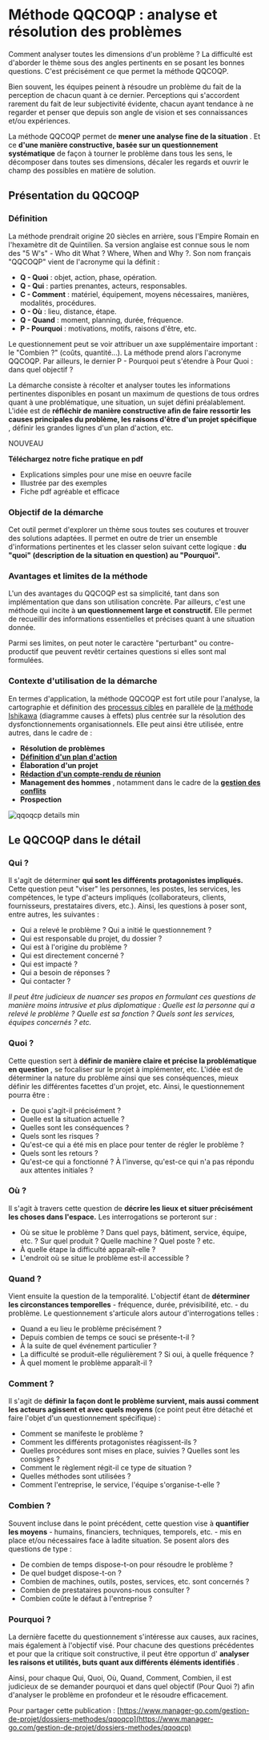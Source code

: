 # Méthode QQCOQP : analyse et résolution des problèmes

Comment analyser toutes les dimensions d'un problème ? La difficulté est d'aborder le thème sous des angles pertinents en se posant les bonnes questions. C'est précisément ce que permet la méthode QQCOQP.

Bien souvent, les équipes peinent à résoudre un problème du fait de la perception de chacun quant à ce dernier. Perceptions qui s'accordent rarement du fait de leur subjectivité évidente, chacun ayant tendance à ne regarder et penser que depuis son angle de vision et ses connaissances et/ou expériences.

La méthode QQCOQP permet de **mener une analyse fine de la situation** . Et ce **d'une manière constructive, basée sur un questionnement systématique** de façon à tourner le problème dans tous les sens, le décomposer dans toutes ses dimensions, décaler les regards et ouvrir le champ des possibles en matière de solution.

## Présentation du QQCOQP

### Définition

La méthode prendrait origine 20 siècles en arrière, sous l'Empire Romain en l'hexamètre dit de Quintilien. Sa version anglaise est connue sous le nom des "5 W's" - Who dit What ? Where, When and Why ?. Son nom français "QQCOQP" vient de l'acronyme qui la définit :&#x20;

* &#x20;**Q - Quoi** : objet, action, phase, opération.
* &#x20;**Q - Qui** : parties prenantes, acteurs, responsables.
* **C - Comment** : matériel, équipement, moyens nécessaires, manières, modalités, procédures.
* &#x20;**O - Où** : lieu, distance, étape.
* &#x20;**Q - Quand** : moment, planning, durée, fréquence.
* &#x20;**P - Pourquoi** : motivations, motifs, raisons d'être, etc.

&#x20;    Le questionnement peut se voir attribuer un axe supplémentaire important : le "Combien ?" (coûts, quantité...). La méthode prend alors l'acronyme QQCOQP. Par ailleurs, le dernier P - Pourquoi peut s'étendre à Pour Quoi : dans quel objectif ?

La démarche consiste à récolter et analyser toutes les informations pertinentes disponibles en posant un maximum de questions de tous ordres quant à une problématique, une situation, un sujet défini préalablement. L'idée est de **réfléchir de manière constructive afin de faire ressortir les causes principales du problème, les raisons d'être d'un projet spécifique** , définir les grandes lignes d'un plan d'action, etc.&#x20;

NOUVEAU

&#x20;**Téléchargez notre fiche pratique en pdf**

* &#x20;Explications simples pour une mise en oeuvre facile
* &#x20;Illustrée par des exemples
* &#x20;Fiche pdf agréable et efficace

### Objectif de la démarche

Cet outil permet d'explorer un thème sous toutes ses coutures et trouver des solutions adaptées. Il permet en outre de trier un ensemble d'informations pertinentes et les classer selon suivant cette logique : **du "quoi" (description de la situation en question) au "Pourquoi".**

### Avantages et limites de la méthode

L'un des avantages du QQCOQP est sa simplicité, tant dans son implémentation que dans son utilisation concrète. Par ailleurs, c'est une méthode qui incite à **un questionnement large et constructif.** Elle permet de recueillir des informations essentielles et précises quant à une situation donnée.

Parmi ses limites, on peut noter le caractère "perturbant" ou contre-productif que peuvent revêtir certaines questions si elles sont mal formulées.

### Contexte d'utilisation de la démarche

En termes d'application, la méthode QQCOQP est fort utile pour l'analyse, la cartographie et définition des  [processus cibles](https://www.manager-go.com/organisation-entreprise/gestion-des-processus.htm) en parallèle de [la méthode Ishikawa](https://www.manager-go.com/gestion-de-projet/dossiers-methodes/ishikawa-5m) (diagramme causes à effets) plus centrée sur la résolution des dysfonctionnements organisationnels. Elle peut ainsi être utilisée, entre autres, dans le cadre de :

* &#x20;**Résolution de problèmes**
* &#x20;[**Définition d'un plan d'action**](https://www.manager-go.com/gestion-de-projet/dossiers-methodes/batir-un-plan-daction)
* &#x20;**Élaboration d'un projet**&#x20;
* &#x20;[**Rédaction d'un compte-rendu de réunion**](https://www.manager-go.com/gestion-de-projet/rapport-reunion.htm)
* &#x20;**Management des hommes** , notamment dans le cadre de la [**gestion des conflits** ](https://www.manager-go.com/management/gestion-de-conflits.htm)
* &#x20;**Prospection**

![qqoqcp details min](https://www.manager-go.com/assets/Uploads/qqoqcp-details-min.png)

## Le QQCOQP dans le détail

### Qui ?

Il s'agit de déterminer **qui sont les différents protagonistes impliqués.** Cette question peut "viser" les personnes, les postes, les services, les compétences, le type d'acteurs impliqués (collaborateurs, clients, fournisseurs, prestataires divers, etc.). Ainsi, les questions à poser sont, entre autres, les suivantes :

* &#x20;Qui a relevé le problème ? Qui a initié le questionnement ?
* &#x20;Qui est responsable du projet, du dossier ?
* &#x20;Qui est à l'origine du problème ?
* &#x20;Qui est directement concerné ?
* &#x20;Qui est impacté ?
* &#x20;Qui a besoin de réponses ?
* &#x20;Qui contacter ?

&#x20;    _Il peut être judicieux de nuancer ses propos en formulant ces questions de manière moins intrusive et plus diplomatique : Quelle est la personne qui a relevé le problème ? Quelle est sa fonction ? Quels sont les services, équipes concernés ? etc._

### Quoi ?

Cette question sert à **définir de manière claire et précise la problématique en question** , se focaliser sur le projet à implémenter, etc. L'idée est de déterminer la nature du problème ainsi que ses conséquences, mieux définir les différentes facettes d'un projet, etc. Ainsi, le questionnement pourra être :

* &#x20;De quoi s'agit-il précisément ?
* &#x20;Quelle est la situation actuelle ?
* &#x20;Quelles sont les conséquences ?
* &#x20;Quels sont les risques ?
* &#x20;Qu'est-ce qui a été mis en place pour tenter de régler le problème ?
* &#x20;Quels sont les retours ?
* &#x20;Qu'est-ce qui a fonctionné ? À l'inverse, qu'est-ce qui n'a pas répondu aux attentes initiales ?

### Où ?

Il s'agit à travers cette question de **décrire les lieux et situer précisément les choses dans l'espace.** Les interrogations se porteront sur :&#x20;

* &#x20;Où se situe le problème ? Dans quel pays, bâtiment, service, équipe, etc. ? Sur quel produit ? Quelle machine ? Quel poste ? etc.
* &#x20;À quelle étape la difficulté apparaît-elle ?&#x20;
* &#x20;L'endroit où se situe le problème est-il accessible ?

### Quand ?

Vient ensuite la question de la temporalité. L'objectif étant de **déterminer les circonstances temporelles** - fréquence, durée, prévisibilité, etc. - du problème. Le questionnement s'articule alors autour d'interrogations telles :

* &#x20;Quand a eu lieu le problème précisément ?
* &#x20;Depuis combien de temps ce souci se présente-t-il ?
* &#x20;À la suite de quel événement particulier ?
* &#x20;La difficulté se produit-elle régulièrement ? Si oui, à quelle fréquence ?
* &#x20;À quel moment le problème apparaît-il ?

### Comment ?

Il s'agit de **définir la façon dont le problème survient, mais aussi comment les acteurs agissent et avec quels moyens** (ce point peut être détaché et faire l'objet d'un questionnement spécifique) :

* &#x20;Comment se manifeste le problème ?
* &#x20;Comment les différents protagonistes réagissent-ils ?
* &#x20;Quelles procédures sont mises en place, suivies ? Quelles sont les consignes ?
* &#x20;Comment le règlement régit-il ce type de situation ?
* &#x20;Quelles méthodes sont utilisées ?
* &#x20;Comment l'entreprise, le service, l'équipe s'organise-t-elle ?

### Combien ?

Souvent incluse dans le point précédent, cette question vise à **quantifier les moyens** - humains, financiers, techniques, temporels, etc. - mis en place et/ou nécessaires face à ladite situation. Se posent alors des questions de type :&#x20;

* &#x20;De combien de temps dispose-t-on pour résoudre le problème ?
* &#x20;De quel budget dispose-t-on ?
* &#x20;Combien de machines, outils, postes, services, etc. sont concernés ?
* &#x20;Combien de prestataires pouvons-nous consulter ?
* &#x20;Combien coûte le défaut à l'entreprise ?

### Pourquoi ?

La dernière facette du questionnement s'intéresse aux causes, aux racines, mais également à l'objectif visé. Pour chacune des questions précédentes et pour que la critique soit constructive, il peut être opportun d' **analyser les raisons et utilités, buts quant aux différents éléments identifiés** .&#x20;

Ainsi, pour chaque Qui, Quoi, Où, Quand, Comment, Combien, il est judicieux de se demander pourquoi et dans quel objectif (Pour Quoi ?) afin d'analyser le problème en profondeur et le résoudre efficacement.

&#x20;Pour partager cette publication : [https://www.manager-go.com/gestion-de-projet/dossiers-methodes/qqoqcp](https://www.manager-go.com/gestion-de-projet/dossiers-methodes/qqoqcp)
